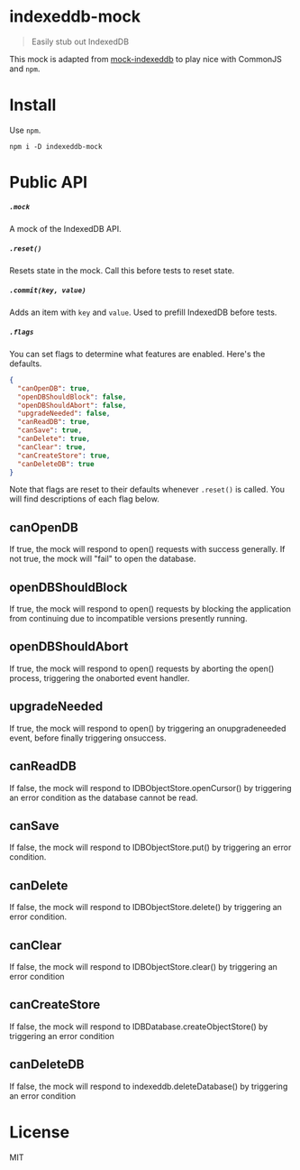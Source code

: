 # indexeddb-mock

> Easily stub out IndexedDB

This mock is adapted from [mock-indexeddb][1] to play nice with CommonJS and `npm`.

# Install

Use `npm`.

```shell
npm i -D indexeddb-mock
```

# Public API

##### `.mock`

A mock of the IndexedDB API.

##### `.reset()`

Resets state in the mock. Call this before tests to reset state.

##### `.commit(key, value)`

Adds an item with `key` and `value`. Used to prefill IndexedDB before tests.

##### `.flags`

You can set flags to determine what features are enabled. Here's the defaults.

```json
{
  "canOpenDB": true,
  "openDBShouldBlock": false,
  "openDBShouldAbort": false,
  "upgradeNeeded": false,
  "canReadDB": true,
  "canSave": true,
  "canDelete": true,
  "canClear": true,
  "canCreateStore": true,
  "canDeleteDB": true
}
```

Note that flags are reset to their defaults whenever `.reset()` is called.
You will find descriptions of each flag below.

## canOpenDB

If true, the mock will respond to open() requests with success generally.
If not true, the mock will "fail" to open the database.

## openDBShouldBlock

If true, the mock will respond to open() requests by blocking the application
from continuing due to incompatible versions presently running.

## openDBShouldAbort

If true, the mock will respond to open() requests by aborting the open() process,
triggering the onaborted event handler.

## upgradeNeeded

If true, the mock will respond to open() by triggering an onupgradeneeded event, before
finally triggering onsuccess.

## canReadDB

If false, the mock will respond to IDBObjectStore.openCursor() by triggering an error condition as the database
cannot be read.

## canSave

If false, the mock will respond to IDBObjectStore.put() by triggering an error condition.

## canDelete

If false, the mock will respond to IDBObjectStore.delete() by triggering an error condition.

## canClear

If false, the mock will respond to IDBObjectStore.clear() by triggering an error condition

## canCreateStore

If false, the mock will respond to IDBDatabase.createObjectStore() by triggering an error condition

## canDeleteDB

If false, the mock will respond to indexeddb.deleteDatabase() by triggering an error condition

# License

MIT

  [1]: https://github.com/szimmers/mock-indexeddb
